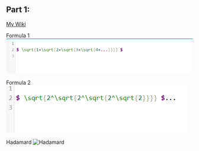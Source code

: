 ## Part 1:
[My Wiki](https://github.com/VictoriaSavage526/Lab-3/wiki)

Formula 1 ![Formula 1](https://github.com/VictoriaSavage526/Lab-3/blob/main/sqrt1.PNG)


Formula 2 ![Formula 2](https://github.com/VictoriaSavage526/Lab-3/blob/main/sqrt.png)

Hadamard ![Hadamard]()
